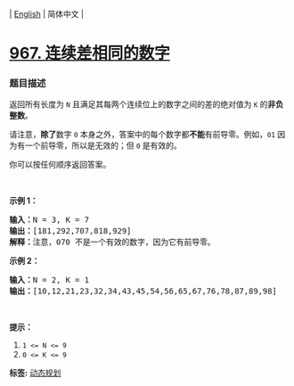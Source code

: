 | [English](README_EN.md) | 简体中文 |

# [967. 连续差相同的数字](https://leetcode-cn.com/problems/numbers-with-same-consecutive-differences)
 ### 题目描述
<p>返回所有长度为 <code>N</code> 且满足其每两个连续位上的数字之间的差的绝对值为 <code>K</code>&nbsp;的<strong>非负整数</strong>。</p>

<p>请注意，<strong>除了</strong>数字 <code>0</code> 本身之外，答案中的每个数字都<strong>不能</strong>有前导零。例如，<code>01</code>&nbsp;因为有一个前导零，所以是无效的；但 <code>0</code>&nbsp;是有效的。</p>

<p>你可以按任何顺序返回答案。</p>

<p>&nbsp;</p>

<p><strong>示例 1：</strong></p>

<pre><strong>输入：</strong>N = 3, K = 7
<strong>输出：</strong>[181,292,707,818,929]
<strong>解释：</strong>注意，070 不是一个有效的数字，因为它有前导零。
</pre>

<p><strong>示例 2：</strong></p>

<pre><strong>输入：</strong>N = 2, K = 1
<strong>输出：</strong>[10,12,21,23,32,34,43,45,54,56,65,67,76,78,87,89,98]</pre>

<p>&nbsp;</p>

<p><strong>提示：</strong></p>

<ol>
	<li><code>1 &lt;= N &lt;= 9</code></li>
	<li><code>0 &lt;= K &lt;= 9</code></li>
</ol>

**标签:**  [动态规划](https://leetcode-cn.com/tag/dynamic-programming) 